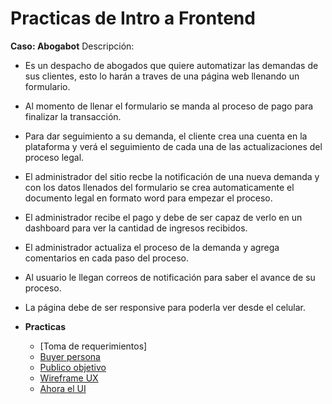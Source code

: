 # Practicas de Intro a Frontend

**Caso: Abogabot** Descripción:

* Es un despacho de abogados que quiere automatizar las demandas de sus clientes, esto lo harán a traves de una página web llenando un formulario.
* Al momento de llenar el formulario se manda al proceso de pago para finalizar la transacción.
* Para dar seguimiento a su demanda, el cliente crea una cuenta en la plataforma y verá el seguimiento de cada una de las actualizaciones del proceso legal.
* El administrador del sitio recbe la notificación de una nueva demanda y con los datos llenados del formulario se crea automaticamente el documento legal en formato word para empezar el proceso.
* El administrador recibe el pago y debe de ser capaz de verlo en un dashboard para ver la cantidad de ingresos recibidos.
* El administrador actualiza el proceso de la demanda y agrega comentarios en cada paso del proceso.
* Al usuario le llegan correos de notificación para saber el avance de su proceso.
* La página debe de ser responsive para poderla ver desde el celular.


* **Practicas**
  * [Toma de requerimientos]
  * [Buyer persona](https://github.com/RodolfoBaume/Intro_FrontEnd/blob/main/2.%20Buyer%20Persona.pdf)
  * [Publico objetivo](https://github.com/RodolfoBaume/Intro_FrontEnd/blob/main/3.%20Publico%20objetivo.jpg)
  * [Wireframe UX](https://github.com/RodolfoBaume/Intro_FrontEnd/blob/main/4.%20Wireframe%20UX.pdf)
  * [Ahora el UI](https://www.figma.com/file/rhblWHj2SZ8cx42RMCdzfZ/App-Abogabot?node-id=0%3A1)

